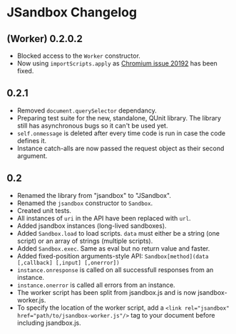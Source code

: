 JSandbox Changelog
===============

(Worker) 0.2.0.2
----------------

 * Blocked access to the `Worker` constructor.
 * Now using `importScripts.apply` as
   [Chromium issue 20192](http://code.google.com/p/chromium/issues/detail?id=20192)
   has been fixed.


0.2.1
-----

 * Removed `document.querySelector` dependancy.
 * Preparing test suite for the new, standalone, QUnit library. The library still has
   asynchronous bugs so it can't be used yet.
 * `self.onmessage` is deleted after every time code is run in case the code defines it.
 * Instance catch-alls are now passed the request object as their second argument.


0.2
-----

 * Renamed the library from "jsandbox" to "JSandbox".
 * Renamed the `jsandbox` constructor to `Sandbox`.
 * Created unit tests.
 * All instances of `uri` in the API have been replaced with `url`.
 * Added jsandbox instances (long-lived sandboxes).
 * Added `Sandbox.load` to load scripts. `data` must either be a string (one script) or an
   array of strings (multiple scripts).
 * Added `Sandbox.exec`. Same as eval but no return value and faster.
 * Added fixed-position arguments-style API:
   `Sandbox[method](data [,callback] [,input] [,onerror])`
 * `instance.onresponse` is called on all successfull responses from an instance.
 * `instance.onerror` is called all errors from an instance.
 * The worker script has been split from jsandbox.js and is now jsandbox-worker.js.
 * To specify the location of the worker script, add a
   `<link rel="jsandbox" href="path/to/jsandbox-worker.js"/>` tag to your document before
   including jsandbox.js.
